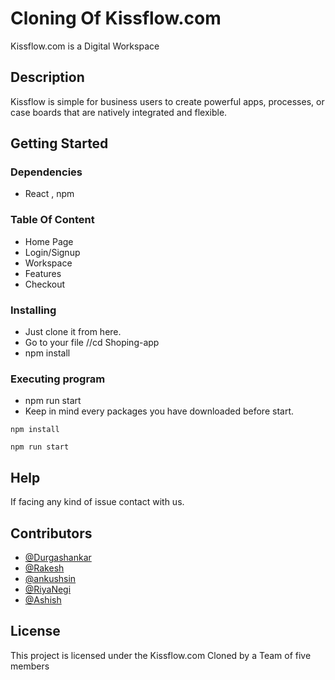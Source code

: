 # Cloning Of Kissflow.com

Kissflow.com is a Digital Workspace

## Description

Kissflow is simple for business users to create powerful apps, processes, or case boards that are natively integrated and flexible.

## Getting Started

### Dependencies

* React , npm 

### Table Of Content
* Home Page
* Login/Signup
* Workspace
* Features
* Checkout



### Installing

* Just clone it from here.
* Go to your file //cd Shoping-app
* npm install

### Executing program

* npm run start
* Keep in mind every packages you have downloaded before start.
```
npm install

npm run start
```

## Help

If facing any kind of issue contact with us.


## Contributors
* [@Durgashankar](https://github.com/Durgashankar001)
* [@Rakesh](https://github.com/Rakesh7420)
* [@ankushsin](https://github.com/ankushsin)
* [@RiyaNegi](https://github.com/RiyaNegi03)
* [@Ashish](https://github.com/abajaj655)




## License

This project is licensed under the Kissflow.com Cloned by a Team of five members

